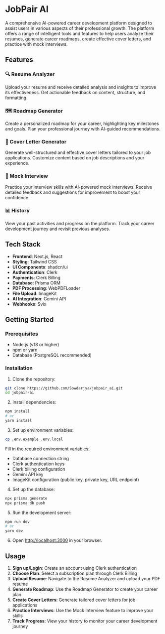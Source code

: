 # JobPair AI

A comprehensive AI-powered career development platform designed to assist users in various aspects of their professional growth. The platform offers a range of intelligent tools and features to help users analyze their resumes, generate career roadmaps, create effective cover letters, and practice with mock interviews.

## Features

### 🔍 Resume Analyzer

Upload your resume and receive detailed analysis and insights to improve its effectiveness. Get actionable feedback on content, structure, and formatting.

### 🗺️ Roadmap Generator

Create a personalized roadmap for your career, highlighting key milestones and goals. Plan your professional journey with AI-guided recommendations.

### 📝 Cover Letter Generator

Generate well-structured and effective cover letters tailored to your job applications. Customize content based on job descriptions and your experience.

### 🎤 Mock Interview

Practice your interview skills with AI-powered mock interviews. Receive detailed feedback and suggestions for improvement to boost your confidence.

### 📊 History

View your past activities and progress on the platform. Track your career development journey and revisit previous analyses.

## Tech Stack

- **Frontend**: Next.js, React
- **Styling**: Tailwind CSS
- **UI Components**: shadcn/ui
- **Authentication**: Clerk
- **Payments**: Clerk Billing
- **Database**: Prisma ORM
- **PDF Processing**: WebPDFLoader
- **File Upload**: ImageKit
- **AI Integration**: Gemini API
- **Webhooks**: Svix

## Getting Started

### Prerequisites

- Node.js (v18 or higher)
- npm or yarn
- Database (PostgreSQL recommended)

### Installation

1. Clone the repository:

```bash
git clone https://github.com/Sowdarjya/jobpair_ai.git
cd jobpair-ai
```

2. Install dependencies:

```bash
npm install
# or
yarn install
```

3. Set up environment variables:

```bash
cp .env.example .env.local
```

Fill in the required environment variables:

- Database connection string
- Clerk authentication keys
- Clerk billing configuration
- Gemini API key
- ImageKit configuration (public key, private key, URL endpoint)

4. Set up the database:

```bash
npx prisma generate
npx prisma db push
```

5. Run the development server:

```bash
npm run dev
# or
yarn dev
```

6. Open [http://localhost:3000](http://localhost:3000) in your browser.

## Usage

1. **Sign up/Login**: Create an account using Clerk authentication
2. **Choose Plan**: Select a subscription plan through Clerk Billing
3. **Upload Resume**: Navigate to the Resume Analyzer and upload your PDF resume
4. **Generate Roadmap**: Use the Roadmap Generator to create your career plan
5. **Create Cover Letters**: Generate tailored cover letters for job applications
6. **Practice Interviews**: Use the Mock Interview feature to improve your skills
7. **Track Progress**: View your history to monitor your career development journey
